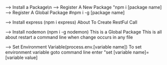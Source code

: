 --> Install a Package\n
    --> Register A New Package "npm i [package name]
    --> Register A Global Package #npm i -g [package name]

--> Install express (npm i express)
    About To Create RestFul Call

--> Install nodemon (npm i -g nodemon)
    This is a Global Package This is all about restart a command line when change occurs in any file
    
--> Set Environment Variable(process.env.[variable name])
    To set environment variable goto command line enter "set [variable name]=[variable value]
    
